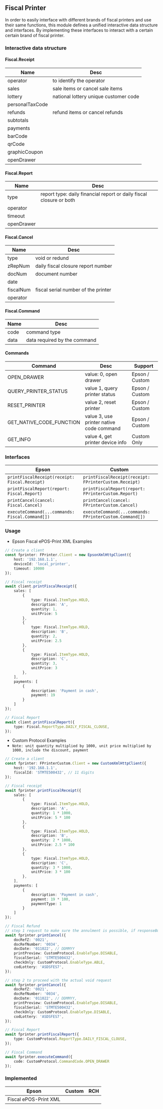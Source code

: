 ## Fiscal Printer
In order to easily interface with different brands of fiscal printers and use their same functions, this module defines a unified interactive data structure and interfaces. By implementing these interfaces to interact with a certain certain brand of fiscal printer.

### Interactive data structure

#### Fiscal.Receipt

| Name | Desc |
| --- | --- |
| operator | to identify the operator |
| sales | sale items or cancel sale items |
| lottery | national lottery unique customer code |
| personalTaxCode | 
| refunds | refund items or cancel refunds |
| subtotals |  |
| payments |  |
| barCode |  |
| qrCode |  |
| graphicCoupon |  |
| openDrawer |  |

#### Fiscal.Report

| Name | Desc |
| --- | --- |
| type | report type: daily financial report or daily fiscal closure or both |
| operator |  |
| timeout |  |
| openDrawer |  |

#### Fiscal.Cancel

| Name | Desc |
| --- | --- |
| type | void or redund |
| zRepNum | daily fiscal closure report number |
| docNum |  document number |
| date |  |
| fiscalNum | fiscal serial number of the printer |
| operator |  |

#### Fiscal.Command

| Name | Desc |
| --- | --- |
| code | command type |
| data | data required by the command |

#### Commands

| Command | Desc | Support
| --- | --- | --- |
| OPEN_DRAWER | value: 0, open drawer | Epson / Custom |
| QUERY_PRINTER_STATUS | value 1, query printer status | Epson / Custom |
| RESET_PRINTER | value 2, reset printer | Epson / Custom |
| GET_NATIVE_CODE_FUNCTION | value 3, use printer native code command | Epson / Custom |
| GET_INFO | value 4, get printer device info | Custom Only |


### Interfaces
| Epson | Custom |
| --- | --- |
| `printFiscalReceipt(receipt: Fiscal.Receipt)` | `printFiscalReceipt(receipt: FPrinterCustom.Receipt)` |
| `printFiscalReport(report: Fiscal.Report)` | `printFiscalReport(report: FPrinterCustom.Report)` |
| `printCancel(cancel: Fiscal.Cancel)` | `printCancel(cancel: FPrinterCustom.Cancel)` |
| `executeCommand(...commands: Fiscal.Command[])` | `executeCommand(...commands: FPrinterCustom.Command[])` |

### Usage

- Epson Fiscal ePOS-Print XML Examples

```typescript
// Create a client
const fprinter: FPrinter.Client = new EpsonXmlHttpClient({
    host: '192.168.1.1',
    deviceId: 'local_printer',
    timeout: 10000
});

// Fiscal receipt
await client.printFiscalReceipt({
    sales: [
        {
            type: Fiscal.ItemType.HOLD,
            description: 'A',
            quantity: 1,
            unitPrice: 5
        },
        {
            type: Fiscal.ItemType.HOLD,
            description: 'B',
            quantity: 2,
            unitPrice: 2.5
        },
        {
            type: Fiscal.ItemType.HOLD,
            description: 'C',
            quantity: 3,
            unitPrice: 3
        },
    ],
    payments: [
        {
            description: 'Payment in cash',
            payment: 19
        }
    ]
});

// Fiscal Report
await client.printFiscalReport({
    type: Fiscal.ReportType.DAILY_FISCAL_CLOUSE,
});
```

- Custom Protocol Examples 
- `Note: unit quantity multiplied by 1000, unit price multiplied by 1000, include the discount, payment`

```typescript
// Create a client
const fprinter: FPrinterCustom.Client = new CustomXmlHttpClient({
    host: '192.168.1.1',
    fiscalId: 'STMTE500432', // 11 digits
});

// Fiscal receipt
await fprinter.printFiscalReceipt({
    sales: [
        {
            type: Fiscal.ItemType.HOLD,
            description: 'A',
            quantity: 1 * 1000,
            unitPrice: 5 * 100
        },
        {
            type: Fiscal.ItemType.HOLD,
            description: 'B',
            quantity: 2 * 1000,
            unitPrice: 2.5 * 100
        },
        {
            type: Fiscal.ItemType.HOLD,
            description: 'C',
            quantity: 3 * 1000,
            unitPrice: 3 * 100
        },
    ],
    payments: [
        {
            description: 'Payment in cash',
            payment: 19 * 100,
            paymentType: 1
        }
    ]
});

// Fiscal Refund
// step 1 request to make sure the annulment is possible, if responseBuf === 1 then execute step 2 
await fprinter.printCancel({
    docRefZ: '0021',
    docRefNumber: '0034',
    docDate: '011022', // DDMMYY
    printPreview: CustomProtocol.EnableType.DISABLE,
    fiscalSerial: 'STMTE500432',
    checkOnly: CustomProtocol.EnableType.ABLE, 
    codLottery: 'ASDSFES7',
});

// step 2 to proceed with the actual void request
await fprinter.printCancel({
    docRefZ: '0021',
    docRefNumber: '0034',
    docDate: '011022', // DDMMYY,
    printPreview: CustomProtocol.EnableType.DISABLE,
    fiscalSerial: 'STMTE500432',
    checkOnly: CustomProtocol.EnableType.DISABLE,
    codLottery: 'ASDSFES7',
});

// Fiscal Report
await fprinter.printFiscalReport({
    type: CustomProtocol.ReportType.DAILY_FISCAL_CLOUSE,
});

// Fiscal Command
await fprinter.executeCommand({
    code: CustomProtocol.CommandCode.OPEN_DRAWER
});
```

### Implemented
| Epson | Custom | RCH
| --- | --- | --- |
| Fiscal ePOS-Print XML | | | 
